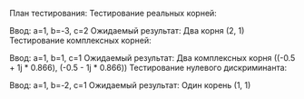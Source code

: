 План тестирования:
Тестирование реальных корней:

Ввод: a=1, b=-3, c=2
Ожидаемый результат: Два корня (2, 1)
Тестирование комплексных корней:

Ввод: a=1, b=1, c=1
Ожидаемый результат: Два комплексных корня ((-0.5 + 1j * 0.866), (-0.5 - 1j * 0.866))
Тестирование нулевого дискриминанта:

Ввод: a=1, b=-2, c=1
Ожидаемый результат: Один корень (1, 1)